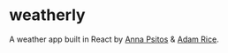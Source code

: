 # weatherly

A weather app built in React by [Anna Psitos](https://github.com/apsitos) & [Adam Rice](https://github.com/adam-rice).
